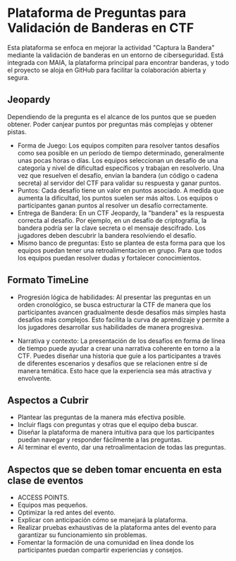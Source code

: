 # Plataforma de Preguntas para Validación de Banderas en CTF

Esta plataforma se enfoca en mejorar la actividad "Captura la Bandera" mediante la validación de banderas en un entorno de ciberseguridad. Está integrada con MAIA, la plataforma principal para encontrar banderas, y todo el proyecto se aloja en GitHub para facilitar la colaboración abierta y segura.

## Jeopardy
Dependiendo de la pregunta es el alcance de los puntos que se pueden obtener.
Poder canjear puntos por preguntas más complejas y obtener pistas.

- Forma de Juego: Los equipos compiten para resolver tantos desafíos como sea posible en un período de tiempo determinado, generalmente unas pocas horas o días. Los equipos seleccionan un desafío de una categoría y nivel de dificultad específicos y trabajan en resolverlo. Una vez que resuelven el desafío, envían la bandera (un código o cadena secreta) al servidor del CTF para validar su respuesta y ganar puntos.
- Puntos: Cada desafío tiene un valor en puntos asociado. A medida que aumenta la dificultad, los puntos suelen ser más altos. Los equipos o participantes ganan puntos al resolver un desafío correctamente.
- Entrega de Bandera: En un CTF Jeopardy, la "bandera" es la respuesta correcta al desafío. Por ejemplo, en un desafío de criptografía, la bandera podría ser la clave secreta o el mensaje descifrado. Los jugadores deben descubrir la bandera resolviendo el desafío.
- Mismo banco de preguntas: Esto se plantea de esta forma para que los equipos puedan tener una retroalimentacion en grupo. Para que todos los equipos puedan resolver dudas y fortalecer conocimientos. 

## Formato TimeLine
- Progresión lógica de habilidades: Al presentar las preguntas en un orden cronológico, se busca estructurar la CTF de manera que los participantes avancen gradualmente desde desafíos más simples hasta desafíos más complejos. Esto facilita la curva de aprendizaje y permite a los jugadores desarrollar sus habilidades de manera progresiva.

- Narrativa y contexto: La presentación de los desafíos en forma de línea de tiempo puede ayudar a crear una narrativa coherente en torno a la CTF. Puedes diseñar una historia que guíe a los participantes a través de diferentes escenarios y desafíos que se relacionen entre sí de manera temática. Esto hace que la experiencia sea más atractiva y envolvente.

## Aspectos a Cubrir

- Plantear las preguntas de la manera más efectiva posible.
- Incluir flags con preguntas y otras que el equipo deba buscar.
- Diseñar la plataforma de manera intuitiva para que los participantes puedan navegar y responder fácilmente a las preguntas.
- Al terminar el evento, dar una retroalimentacion de todas las preguntas. 

## Aspectos que se deben tomar encuenta en esta clase de eventos

- ACCESS POINTS.
- Equipos mas pequeños.
- Optimizar la red antes del evento.
- Explicar con anticipación cómo se manejará la plataforma.
- Realizar pruebas exhaustivas de la plataforma antes del evento para garantizar su funcionamiento sin problemas.
- Fomentar la formación de una comunidad en línea donde los participantes puedan compartir experiencias y consejos.



